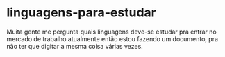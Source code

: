 # linguagens-para-estudar
Muita gente me pergunta quais linguagens deve-se estudar pra entrar no mercado de trabalho atualmente então estou fazendo um documento, pra não ter que digitar a mesma coisa várias vezes.
